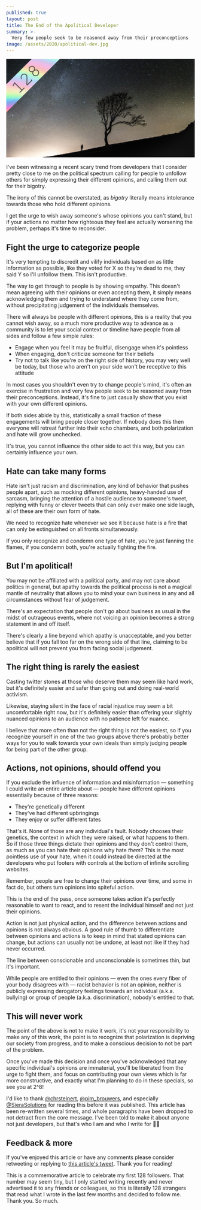```yaml
---
published: true
layout: post
title: The End of the Apolitical Developer
summary: >-
  Very few people seek to be reasoned away from their preconceptions
image: /assets/2020/apolitical-dev.jpg
---
```


![splash](/assets/2020/apolitical-dev.jpg)

I've been witnessing a recent scary trend from developers that I consider pretty close to me on the political spectrum calling for people to unfollow others for simply expressing their different opinions, and calling them out for their bigotry.

The irony of this cannot be overstated, as *bigotry* literally means intolerance towards those who hold different opinions.

I get the urge to wish away someone's whose opinions you can't stand, but if your actions no matter how righteous they feel are actually worsening the problem, perhaps it's time to reconsider.

## Fight the urge to categorize people

It's very tempting to discredit and vilify individuals based on as little information as possible, like they voted for X so they're dead to me, they said Y so I'll unfollow them. This isn't productive.

The way to get through to people is by showing empathy. This doesn't mean agreeing with their opinions or even accepting them, it simply means acknowledging them and trying to understand where they come from, without precipitating judgement of the individuals themselves.

There will always be people with different opinions, this is a reality that you cannot wish away, so a much more productive way to advance as a community is to let your social context or timeline have people from all sides and follow a few simple rules:

- Engage when you feel it may be fruitful, disengage when it's pointless
- When engaging, don't criticize someone for their beliefs
- Try not to talk like you're on the right side of history, you may very well be today, but those who aren't on your side won't be receptive to this attitude

In most cases you shouldn't even try to change people's mind, it's often an exercise in frustration and very few people seek to be reasoned away from their preconceptions. Instead, it's fine to just casually show that you exist with your own different opinions.

If both sides abide by this, statistically a small fraction of these engagements will bring people closer together. If nobody does this then everyone will retreat further into their echo chambers, and both polarization and hate will grow unchecked.

It's true, you cannot influence the other side to act this way, but you can certainly influence your own.

## Hate can take many forms

Hate isn't just racism and discrimination, any kind of behavior that pushes people apart, such as mocking different opinions, heavy-handed use of sarcasm, bringing the attention of a hostile audience to someone's tweet, replying with funny or clever tweets that can only ever make one side laugh, all of these are their own form of hate.

We need to recognize hate whenever we see it because hate is a fire that can only be extinguished on all fronts simultaneously.

If you only recognize and condemn one type of hate, you're just fanning the flames, if you condemn both, you're actually fighting the fire.

## But I'm apolitical!

You may not be affiliated with a political party, and may not care about politics in general, but apathy towards the political process is not a magical mantle of neutrality that allows you to mind your own business in any and all circumstances without fear of judgement.

There's an expectation that people don't go about business as usual in the midst of outrageous events, where not voicing an opinion becomes a strong statement in and off itself.

There's clearly a line beyond which apathy is unacceptable, and you better believe that if you fall too far on the wrong side of that line, claiming to be apolitical will not prevent you from facing social judgement.

## The right thing is rarely the easiest

Casting twitter stones at those who deserve them may seem like hard work, but it's definitely easier and safer than going out and doing real-world activism.

Likewise, staying silent in the face of racial injustice may seem a bit uncomfortable right now, but it's definitely easier than offering your slightly nuanced opinions to an audience with no patience left for nuance.

I believe that more often than not the right thing is not the easiest, so if you recognize yourself in one of the two groups above there's probably better ways for you to walk towards your own ideals than simply judging people for being part of the other group.

## Actions, not opinions, should offend you

If you exclude the influence of information and misinformation — something I could write an entire article about — people have different opinions essentially because of three reasons:

- They're genetically different
- They've had different upbringings
- They enjoy or suffer different fates

That's it. None of those are any individual's fault. Nobody chooses their genetics, the context in which they were raised, or what happens to them. So if those three things dictate their opinions and they don't control them, as much as you can hate their opinions why hate *them*? This is the most pointless use of your hate, when it could instead be directed at the developers who put footers with controls at the bottom of infinite scrolling websites.

Remember, people are free to change their opinions over time, and some in fact do, but others turn opinions into spiteful action.

This is the end of the pass, once someone takes action it's perfectly reasonable to want to react, and to resent the individual himself and not just their opinions.

Action is not just physical action, and the difference between actions and opinions is not always obvious. A good rule of thumb to differentiate between opinions and actions is to keep in mind that stated opinions can change, but actions can usually not be undone, at least not like if they had never occurred.

The line between conscionable and unconscionable is sometimes thin, but it's important.

While people are entitled to their opinions — even the ones every fiber of your body disagrees with — racist behavior is not an opinion, neither is publicly expressing derogatory feelings towards an individual (a.k.a. bullying) or group of people (a.k.a. discrimination), nobody's entitled to that.

## This will never work

The point of the above is not to make it work, it's not your responsibility to make any of this work, the point is to recognize that polarization is depriving our society from progress, and to make a conscious decision to not be part of the problem.

Once you've made this decision and once you've acknowledged that any specific individual's opinions are immaterial, you'll be liberated from the urge to fight them, and focus on contributing your own views which is far more constructive, and exactly what I'm planning to do in these specials, so see you at 2^8!

<div class="message-special">
  I'd like to thank <a href="http://twitter.com/chrsteinert" target="_blank">@chrsteinert</a>, <a href="http://twitter.com/pim_brouwers" target="_blank">@pim_brouwers</a>, and especially <a href="http://twitter.com/SieraSolutions" target="_blank">@SieraSolutions</a> for reading this before it was published. This article has been re-written several times, and whole paragraphs have been dropped to not detract from the core message. I've been told to make it about anyone not just developers, but that's who I am and who I write for 🤷‍♂️
</div>

## Feedback & more

If you've enjoyed this article or have any comments please consider retweeting or replying to [this article's tweet](https://twitter.com/luwvis/status/1282688686535122945). Thank you for reading!

<div class="message-special">
  This is a commemorative article to celebrate my first 128 followers. That number may seem tiny, but I only started writing recently and never advertised it to any friends or colleagues, so this is literally 128 strangers that read what I wrote in the last few months and decided to follow me. Thank you. So much.
</div>
